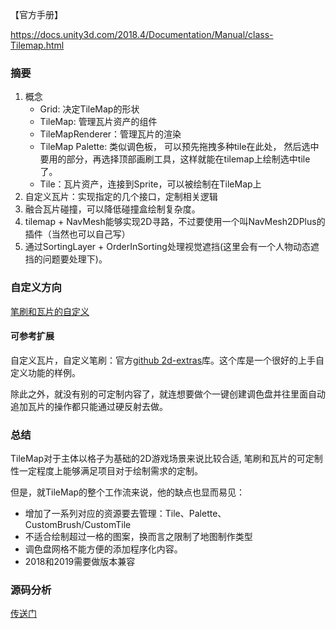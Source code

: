 【官方手册】

https://docs.unity3d.com/2018.4/Documentation/Manual/class-Tilemap.html

### 摘要

1. 概念
   - Grid: 决定TileMap的形状
   - TileMap: 管理瓦片资产的组件
   - TileMapRenderer：管理瓦片的渲染
   - TileMap Palette: 类似调色板， 可以预先拖拽多种tile在此处， 然后选中要用的部分，再选择顶部画刷工具，这样就能在tilemap上绘制选中tile了。
   - Tile：瓦片资产，连接到Sprite，可以被绘制在TileMap上
2. 自定义瓦片：实现指定的几个接口，定制相关逻辑
3. 融合瓦片碰撞，可以降低碰撞盒绘制复杂度。
4. tilemap + NavMesh能够实现2D寻路，不过要使用一个叫NavMesh2DPlus的插件（当然也可以自己写）
5. 通过SortingLayer + OrderInSorting处理视觉遮挡(这里会有一个人物动态遮挡的问题要处理下)。

### 自定义方向

[笔刷和瓦片的自定义](TileMap定制.md)

#### 可参考扩展

自定义瓦片，自定义笔刷：官方[github 2d-extras](https://github.com/Unity-Technologies/2d-extras)库。这个库是一个很好的上手自定义功能的样例。

除此之外，就没有别的可定制内容了，就连想要做个一键创建调色盘并往里面自动追加瓦片的操作都只能通过硬反射去做。

### 总结

TileMap对于主体以格子为基础的2D游戏场景来说比较合适, 笔刷和瓦片的可定制性一定程度上能够满足项目对于绘制需求的定制。

但是，就TileMap的整个工作流来说，他的缺点也显而易见：

- 增加了一系列对应的资源要去管理：Tile、Palette、CustomBrush/CustomTile
- 不适合绘制超过一格的图案，换而言之限制了地图制作类型
- 调色盘网格不能方便的添加程序化内容。
- 2018和2019需要做版本兼容

### 源码分析

[传送门](相关源码分析.md)